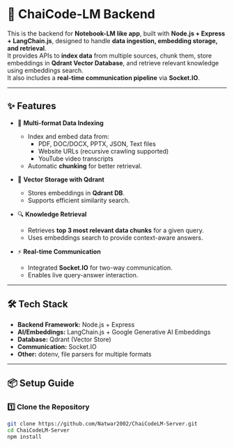 # 📒 ChaiCode-LM Backend

This is the backend for **Notebook-LM like app**, built with **Node.js + Express + LangChain.js**, designed to handle **data ingestion, embedding storage, and retrieval**.  
It provides APIs to **index data** from multiple sources, chunk them, store embeddings in **Qdrant Vector Database**, and retrieve relevant knowledge using embeddings search.  
It also includes a **real-time communication pipeline** via **Socket.IO**.

---

## ✨ Features

- 📂 **Multi-format Data Indexing**
  - Index and embed data from:
    - PDF, DOC/DOCX, PPTX, JSON, Text files
    - Website URLs (recursive crawling supported)
    - YouTube video transcripts
  - Automatic **chunking** for better retrieval.
  
- 🧠 **Vector Storage with Qdrant**
  - Stores embeddings in **Qdrant DB**.
  - Supports efficient similarity search.

- 🔍 **Knowledge Retrieval**
  - Retrieves **top 3 most relevant data chunks** for a given query.
  - Uses embeddings search to provide context-aware answers.

- ⚡ **Real-time Communication**
  - Integrated **Socket.IO** for two-way communication.
  - Enables live query-answer interaction.

---

## 🛠️ Tech Stack

- **Backend Framework:** Node.js + Express
- **AI/Embeddings:** LangChain.js + Google Generative AI Embeddings
- **Database:** Qdrant (Vector Store)
- **Communication:** Socket.IO
- **Other:** dotenv, file parsers for multiple formats

---

## 📦 Setup Guide

### 1️⃣ Clone the Repository
```bash
git clone https://github.com/Natwar2002/ChaiCodeLM-Server.git
cd ChaiCodeLM-Server
npm install
